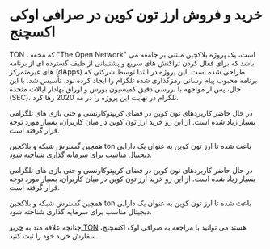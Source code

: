 
# خرید و فروش ارز تون کوین در صرافی اوکی اکسچنج

TON که مخفف "The Open Network" است، یک پروژه بلاکچین مبتنی بر جامعه می باشد که برای فعال کردن تراکنش های سریع و پشتیبانی از طیف گسترده ای از برنامه های غیرمتمرکز (dApps) طراحی شده است. این پروژه در ابتدا توسط شرکتی که برنامه محبوب پیام رسانی رمزگذاری شده تلگرام را ایجاد کرده بود، تأسیس شد. با این حال، پس از مواجهه با بررسی دقیق کمیسیون بورس و اوراق بهادار ایالات متحده (SEC)، تلگرام در نهایت این پروژه را در مه 2020 رها کرد.

در حال حاضر کاربردهای تون کوین در فضای کریپتوکارنسی و حتی بازی های تلگرامی بسیار زیاد شده است. از این رو خرید ارز تون کوین در میان کاربران، بسیار مورد توجه قرار گرفته است.

همچین گسترش شبکه و بلاکچین ton باعث شده تا ارز تون کوین به عنوان یک دارایی دیجیتال مناسب برای سرمایه گذاری شناخته شود.

در حال حاضر کاربردهای تون کوین در فضای کریپتوکارنسی و حتی بازی های تلگرامی بسیار زیاد شده است. از این رو خرید ارز تون کوین در میان کاربران، بسیار مورد توجه قرار گرفته است.

همچین گسترش شبکه و بلاکچین ton باعث شده تا ارز تون کوین به عنوان یک دارایی دیجیتال مناسب برای سرمایه گذاری شناخته شود.

چنانچه علاقه مند به [خرید TON](https://ok-ex.io/buy-and-sell/TON/) هستد می توانید با مراجعه به صرافی اوک اکسچنج، سفارش خرید خود را ثبت کنید.
